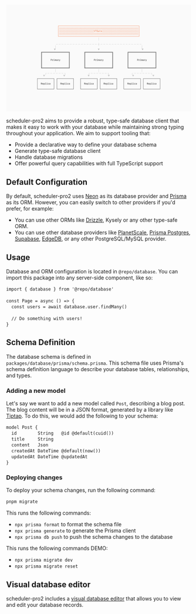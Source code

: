 ![./data/database.png](./data/database.png)

scheduler-pro2 aims to provide a robust, type-safe database client that makes it easy to work with your database while maintaining strong typing throughout your application. We aim to support tooling that:

- Provide a declarative way to define your database schema
- Generate type-safe database client
- Handle database migrations
- Offer powerful query capabilities with full TypeScript support

## Default Configuration

By default, scheduler-pro2 uses [Neon](https://neon.tech) as its database provider and [Prisma](https://prisma.io) as its ORM. However, you can easily switch to other providers if you'd prefer, for example:

- You can use other ORMs like [Drizzle](/migrations/database/drizzle), Kysely or any other type-safe ORM.
- You can use other database providers like [PlanetScale](/migrations/database/planetscale), [Prisma Postgres](/migrations/database/prisma-postgres), [Supabase](/migrations/database/supabase), [EdgeDB](/migrations/database/edgedb), or any other PostgreSQL/MySQL provider.

## Usage

Database and ORM configuration is located in `@repo/database`. You can import this package into any server-side component, like so:

```tsx title="page.tsx {1,4}"
import { database } from '@repo/database'

const Page = async () => {
  const users = await database.user.findMany()

  // Do something with users!
}
```

## Schema Definition

The database schema is defined in `packages/database/prisma/schema.prisma`. This schema file uses Prisma's schema definition language to describe your database tables, relationships, and types.

### Adding a new model

Let's say we want to add a new model called `Post`, describing a blog post. The blog content will be in a JSON format, generated by a library like [Tiptap](https://tiptap.dev/). To do this, we would add the following to your schema:

```prisma title="packages/database/prisma/schema.prisma {1-7}"
model Post {
  id        String   @id @default(cuid())
  title     String
  content   Json
  createdAt DateTime @default(now())
  updatedAt DateTime @updatedAt
}
```

### Deploying changes

To deploy your schema changes, run the following command:

```sh title="Terminal"
pnpm migrate
```

This runs the following commands:

- `npx prisma format` to format the schema file
- `npx prisma generate` to generate the Prisma client
- `npx prisma db push` to push the schema changes to the database

This runs the following commands DEMO:

- `npx prisma migrate dev`
- `npx prisma migrate reset`

## Visual database editor

scheduler-pro2 includes a [visual database editor](/apps/studio) that allows you to view and edit your database records.
